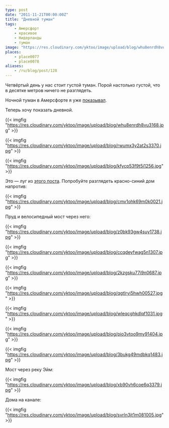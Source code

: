 ```yaml
---
type: post
date: "2011-11-21T00:00:00Z"
title: "Дневной туман"
tags:
    - Амерсфорт
    - красивое
    - Нидерланды
    - туман
image: "https://res.cloudinary.com/yktoo/image/upload/blog/whu8enrdh8vu3168.jpg"
places:
    - place0077
    - place0078
aliases:
    - /ru/blog/post/128
---
```


Четвёртый день у нас стоит густой туман. Порой настолько густой, что в десятке метров ничего не разглядеть.

Ночной туман в Амерсфорте я уже [показывал](0066).

Теперь хочу показать дневной.

{{< imgfig "https://res.cloudinary.com/yktoo/image/upload/blog/whu8enrdh8vu3168.jpg" >}}

<!--more-->

{{< imgfig "https://res.cloudinary.com/yktoo/image/upload/blog/rwumx3y2at2s3370.jpg" >}}

{{< imgfig "https://res.cloudinary.com/yktoo/image/upload/blog/kfycp53f9t5i1256.jpg" >}}

Это — луг из [этого поста](0066). Попробуйте разглядеть красно-синий дом напротив:

{{< imgfig "https://res.cloudinary.com/yktoo/image/upload/blog/cmv1ohk69m0k0021.jpg" >}}

Пруд и велосипедный мост через него:

{{< imgfig "https://res.cloudinary.com/yktoo/image/upload/blog/z0bk93gw4suy1738.jpg" >}}

{{< imgfig "https://res.cloudinary.com/yktoo/image/upload/blog/ccqdeyfwag5n1307.jpg" >}}

{{< imgfig "https://res.cloudinary.com/yktoo/image/upload/blog/2kzgsku77i9n0687.jpg" >}}

{{< imgfig "https://res.cloudinary.com/yktoo/image/upload/blog/qgtlryi5hwh00527.jpg" >}}

{{< imgfig "https://res.cloudinary.com/yktoo/image/upload/blog/wleqcghkdlqf1031.jpg" >}}

{{< imgfig "https://res.cloudinary.com/yktoo/image/upload/blog/pio3vtoo9my91404.jpg" >}}

{{< imgfig "https://res.cloudinary.com/yktoo/image/upload/blog/3bukg49mdbkq1483.jpg" >}}

Мост через реку Эйм:

{{< imgfig "https://res.cloudinary.com/yktoo/image/upload/blog/xb90vh6coe6q3379.jpg" >}}

Дома на канале:

{{< imgfig "https://res.cloudinary.com/yktoo/image/upload/blog/svrln3jt1m081005.jpg" >}}
